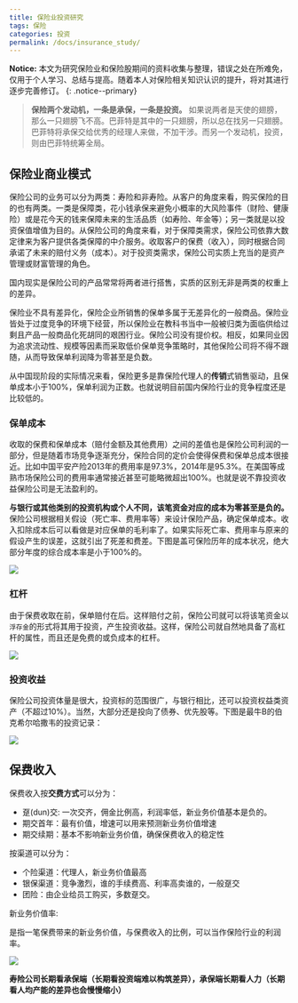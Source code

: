 ```yaml
---
title: 保险业投资研究
tags: 保险
categories: 投资
permalink: /docs/insurance_study/
---
```


**Notice:** 本文为研究保险业和保险股期间的资料收集与整理，错误之处在所难免，仅用于个人学习、总结与提高。随着本人对保险相关知识认识的提升，将对其进行逐步完善修订。
{: .notice--primary}

> **保险两个发动机，一条是承保，一条是投资。** 如果说两者是天使的翅膀，那么一只翅膀飞不高。巴菲特是其中的一只翅膀，所以总在找另一只翅膀。巴菲特将承保交给优秀的经理人来做，不加干涉。而另一个发动机，投资，则由巴菲特统筹全局。


## 保险业商业模式

保险公司的业务可以分为两类：寿险和非寿险。从客户的角度来看，购买保险的目的也有两类。一类是保障类，花小钱承保来避免小概率的大风险事件（财险、健康险）或是花今天的钱来保障未来的生活品质（如寿险、年金等）；另一类就是以投资保值增值为目的。从保险公司的角度来看，对于保障类需求，保险公司依靠大数定律来为客户提供各类保障的中介服务。收取客户的保费（收入），同时根据合同承诺了未来的赔付义务（成本）。对于投资类需求，保险公司实质上充当的是资产管理或财富管理的角色。

国内现实是保险公司的产品常常将两者进行搭售，实质的区别无非是两类的权重上的差异。

保险业不具有差异化，保险企业所销售的保单多属于无差异化的一般商品。保险业皆处于过度竞争的环境下经营，所以保险业在教科书当中一般被归类为面临供给过剩且产品一般商品化死胡同的艰困行业。保险公司没有提价权。相反，如果同业因为追求流动性、规模等因素而采取低价保单竞争策略时，其他保险公司将不得不跟随，从而导致保单利润降为零甚至是负数。

从中国现阶段的实际情况来看，保险更多是靠保险代理人的**传销**式销售驱动，且保单成本小于100%，保单利润为正数。也就说明目前国内保险行业的竞争程度还是比较低的。

### 保单成本

收取的保费和保单成本（赔付金额及其他费用）之间的差值也是保险公司利润的一部分，但是随着市场竞争逐渐充分，保险合同的定价会使得保费和保单总成本很接近。比如中国平安产险2013年的费用率是97.3%，2014年是95.3%。在美国等成熟市场保险公司的费用率通常接近甚至可能略微超出100%。也就是说不靠投资收益保险公司是无法盈利的。

**与银行或其他类别的投资机构或个人不同，该笔资金对应的成本为零甚至是负的。** 保险公司根据相关假设（死亡率、费用率等）来设计保险产品，确定保单成本。收入扣除成本后可以看做是对应保单的毛利率了。如果实际死亡率、费用率与原来的假设产生的误差，这就引出了死差和费差。下图是盖可保险历年的成本状况，绝大部分年度的综合成本率是小于100%的。

![](https://xqimg.imedao.com/15a79a0b44c46143fdcc7260.png)

### 杠杆

由于保费收取在前，保单赔付在后。这样赔付之前，保险公司就可以将该笔资金以`浮存金`的形式将其用于投资，产生投资收益。这样，保险公司就自然地具备了高杠杆的属性，而且还是免费的或负成本的杠杆。

![](https://xqimg.imedao.com/15a79a5e4b346353fd3b44b0.png)

### 投资收益

保险公司投资体量是很大，投资标的范围很广，与银行相比，还可以投资权益类资产（不超过10%）。当然，大部分还是投向了债券、优先股等。下图是最牛B的伯克希尔哈撒韦的投资记录：

![](https://xqimg.imedao.com/15a79a7da8146373fe8a47e3.png)

## 保费收入

保费收入按**交费方式**可以分为：

- 趸(dun)交: 一次交齐，佣金比例高，利润率低，新业务价值基本是负的。
- 期交首年：最有价值，增速可以用来预测新业务价值增速
- 期交续期：基本不影响新业务价值，确保保费收入的稳定性

按渠道可以分为：

- 个险渠道：代理人，新业务价值最高
- 银保渠道：竞争激烈，谁的手续费高、利率高卖谁的，一般趸交
- 团险：由企业给员工购买，多数趸交。

新业务价值率:

  是指一笔保费带来的新业务价值，与保费收入的比例，可以当作保险行业的利润率。

![](https://xqimg.imedao.com/15e9cc2bb62bc7c3fe816223.png)


**寿险公司长期看承保端（长期看投资端难以构筑差异），承保端长期看人力（长期看人均产能的差异也会慢慢缩小）**
